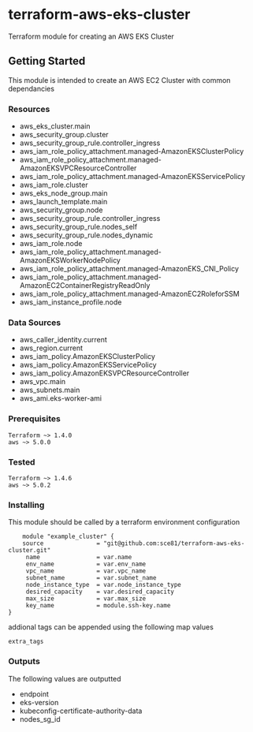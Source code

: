 # terraform-aws-eks-cluster
Terraform module for creating an AWS EKS Cluster 

## Getting Started

This module is intended to create an AWS EC2 Cluster with common dependancies

### Resources
- aws_eks_cluster.main
- aws_security_group.cluster
- aws_security_group_rule.controller_ingress
- aws_iam_role_policy_attachment.managed-AmazonEKSClusterPolicy
- aws_iam_role_policy_attachment.managed-AmazonEKSVPCResourceController
- aws_iam_role_policy_attachment.managed-AmazonEKSServicePolicy
- aws_iam_role.cluster
- aws_eks_node_group.main
- aws_launch_template.main
- aws_security_group.node
- aws_security_group_rule.controller_ingress
- aws_security_group_rule.nodes_self
- aws_security_group_rule.nodes_dynamic
- aws_iam_role.node
- aws_iam_role_policy_attachment.managed-AmazonEKSWorkerNodePolicy
- aws_iam_role_policy_attachment.managed-AmazonEKS_CNI_Policy
- aws_iam_role_policy_attachment.managed-AmazonEC2ContainerRegistryReadOnly
- aws_iam_role_policy_attachment.managed-AmazonEC2RoleforSSM
- aws_iam_instance_profile.node


### Data Sources
- aws_caller_identity.current
- aws_region.current
- aws_iam_policy.AmazonEKSClusterPolicy
- aws_iam_policy.AmazonEKSServicePolicy
- aws_iam_policy.AmazonEKSVPCResourceController
- aws_vpc.main
- aws_subnets.main
- aws_ami.eks-worker-ami


### Prerequisites

    Terraform ~> 1.4.0
    aws ~> 5.0.0

### Tested

    Terraform ~> 1.4.6
    aws ~> 5.0.2

### Installing

This module should be called by a terraform environment configuration

```
    module "example_cluster" {
    source               = "git@github.com:sce81/terraform-aws-eks-cluster.git"
     name                = var.name
     env_name            = var.env_name
     vpc_name            = var.vpc_name
     subnet_name         = var.subnet_name
     node_instance_type  = var.node_instance_type
     desired_capacity    = var.desired_capacity
     max_size            = var.max_size
     key_name            = module.ssh-key.name
}
```

addional tags can be appended using the following map values

    extra_tags


### Outputs

The following values are outputted

- endpoint
- eks-version
- kubeconfig-certificate-authority-data
- nodes_sg_id


